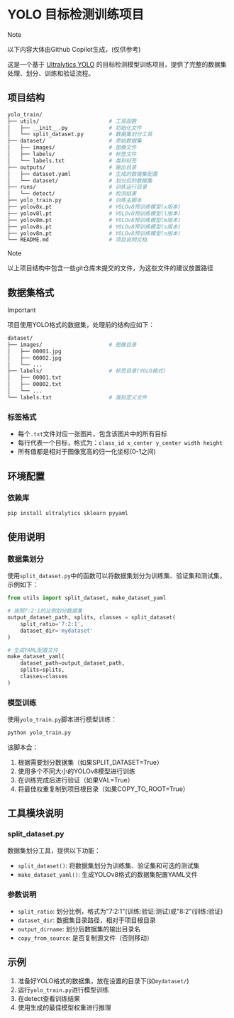 # YOLO 目标检测训练项目

> [!NOTE]
> 以下内容大体由Github Copilot生成，(仅供参考)

这是一个基于 [Ultralytics YOLO](https://docs.ultralytics.com/) 的目标检测模型训练项目，提供了完整的数据集处理、划分、训练和验证流程。

## 项目结构

```bash
yolo_train/
├── utils/                      # 工具函数
│   ├── __init__.py             # 初始化文件
│   └── split_dataset.py        # 数据集划分工具
├── dataset/                    # 原始数据集
│   ├── images/                 # 图像文件
│   ├── labels/                 # 标签文件
│   └── labels.txt              # 类别标签
├── outputs/                    # 输出目录
│   ├── dataset.yaml            # 生成的数据集配置
│   └── dataset/                # 划分后的数据集
├── runs/                       # 训练运行目录
│   └── detect/                 # 检测结果
├── yolo_train.py               # 训练主脚本
├── yolov8x.pt                  # YOLOv8预训练模型(x版本)
├── yolov8l.pt                  # YOLOv8预训练模型(l版本)
├── yolov8m.pt                  # YOLOv8预训练模型(m版本)
├── yolov8s.pt                  # YOLOv8预训练模型(s版本)
├── yolov8n.pt                  # YOLOv8预训练模型(n版本)
└── README.md                   # 项目说明文档
```

> [!NOTE]
> 以上项目结构中包含一些git仓库未提交的文件，为这些文件的建议放置路径

## 数据集格式

> [!IMPORTANT]
> 项目使用YOLO格式的数据集，处理前的结构应如下：
>
> ```bash
> dataset/
> ├── images/                     # 图像目录
> │   ├── 00001.jpg
> │   ├── 00002.jpg
> │   └── ...
> ├── labels/                     # 标签目录(YOLO格式)
> │   ├── 00001.txt
> │   ├── 00002.txt
> │   └── ...
> └── labels.txt                  # 类别定义文件
> ```

### 标签格式

- 每个`.txt`文件对应一张图片，包含该图片中的所有目标
- 每行代表一个目标，格式为：`class_id x_center y_center width height`
- 所有值都是相对于图像宽高的归一化坐标(0-1之间)

## 环境配置

### 依赖库

```bash
pip install ultralytics sklearn pyyaml
```

## 使用说明

### 数据集划分

使用`split_dataset.py`中的函数可以将数据集划分为训练集、验证集和测试集，示例如下：

```python
from utils import split_dataset, make_dataset_yaml

# 按照7:2:1的比例划分数据集
output_dataset_path, splits, classes = split_dataset(
    split_ratio='7:2:1',
    dataset_dir='mydataset'
)

# 生成YAML配置文件
make_dataset_yaml(
    dataset_path=output_dataset_path,
    splits=splits,
    classes=classes
)
```

### 模型训练

使用`yolo_train.py`脚本进行模型训练：

```bash
python yolo_train.py
```

该脚本会：
1. 根据需要划分数据集（如果SPLIT_DATASET=True）
2. 使用多个不同大小的YOLOv8模型进行训练
3. 在训练完成后进行验证（如果VAL=True）
4. 将最佳权重复制到项目根目录（如果COPY_TO_ROOT=True）

## 工具模块说明

### split_dataset.py

数据集划分工具，提供以下功能：
- `split_dataset()`: 将数据集划分为训练集、验证集和可选的测试集
- `make_dataset_yaml()`: 生成YOLOv8格式的数据集配置YAML文件

### 参数说明

- `split_ratio`: 划分比例，格式为"7:2:1"(训练:验证:测试)或"8:2"(训练:验证)
- `dataset_dir`: 数据集目录路径，相对于项目根目录
- `output_dirname`: 划分后数据集的输出目录名
- `copy_from_source`: 是否复制源文件（否则移动）

## 示例

1. 准备好YOLO格式的数据集，放在设置的目录下(如`mydataset/`)
2. 运行`yolo_train.py`进行模型训练
3. 在detect查看训练结果
4. 使用生成的最佳模型权重进行推理
